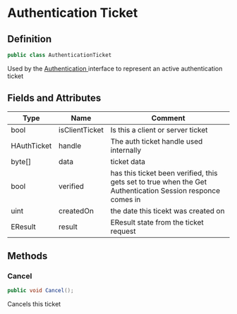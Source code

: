 # Authentication Ticket

## Definition

```csharp
public class AuthenticationTicket
```

Used by the [Authentication ](../api/authentication.md)interface to represent an active authentication ticket

## Fields and Attributes

| Type        | Name           | Comment                                                                                                    |
| ----------- | -------------- | ---------------------------------------------------------------------------------------------------------- |
| bool        | isClientTicket | Is this a client or server ticket                                                                          |
| HAuthTicket | handle         | The auth ticket handle used internally                                                                     |
| byte\[]     | data           | ticket data                                                                                                |
| bool        | verified       | has this ticket been verified, this gets set to true when the Get Authentication Session responce comes in |
| uint        | createdOn      | the date this ticekt was created on                                                                        |
| EResult     | result         | EResult state from the ticket request                                                                      |

## Methods

### Cancel

```csharp
public void Cancel();
```

Cancels this ticket

